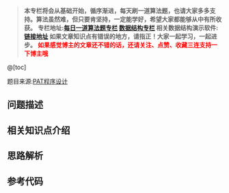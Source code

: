 > <strong>本专栏将会从基础开始，循序渐进，每天刷一道算法题，也请大家多多支持。算法虽然难，但只要肯坚持，一定能学好，希望大家都能够从中有所收获。</strong>
> <strong>专栏地址:[每日一道算法题专栏](https://blog.csdn.net/learning_xzj/category_11801318.html) [数据结构专栏](https://blog.csdn.net/learning_xzj/category_11798126.html)  </strong>
> <strong>相关数据结构演示软件:[链接地址](https://pan.baidu.com/s/1nGI-U9IXpVd6H1BmF_rtxg?pwd=1111) </strong>
> <strong> 如果文章知识点有错误的地方，请指正！大家一起学习，一起进步。</strong>
> <font color="red"><strong> 如果感觉博主的文章还不错的话，还请关注、点赞、收藏三连支持一下博主哦</strong></font>



@[toc]

题目来源:[PAT程序设计](https://pintia.cn/problem-sets/994805260223102976/problems/994805325918486528)

## 问题描述

## 相关知识点介绍

## 思路解析

## 参考代码